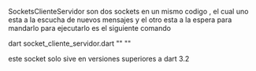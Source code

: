 SocketsClienteServidor
son dos sockets en un mismo codigo , el cual uno esta a la escucha de nuevos mensajes y 
el otro esta a la espera para mandarlo para ejecutarlo es el siguiente comando 


dart socket_cliente_servidor.dart "<ip>" "<user>"

este socket solo sive en versiones superiores a dart 3.2 
